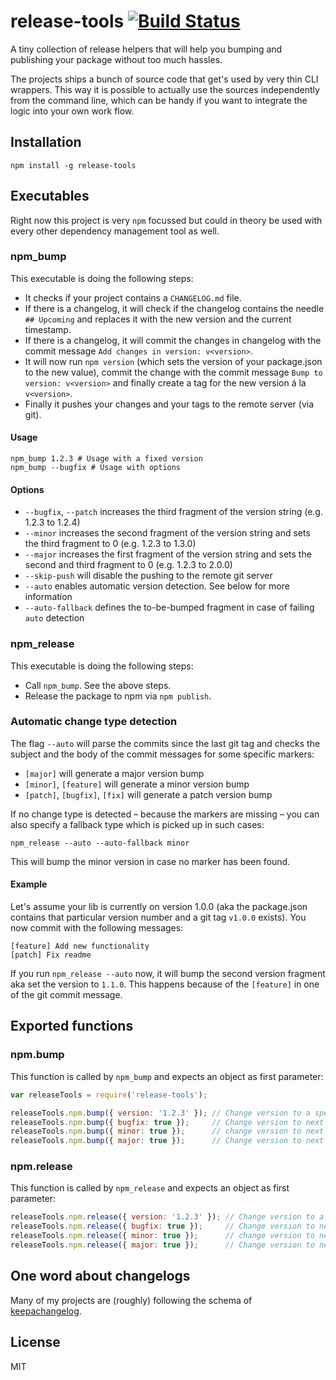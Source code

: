 # release-tools [![Build Status](https://travis-ci.org/sdepold/release-tools.svg?branch=master)](https://travis-ci.org/sdepold/release-tools)

A tiny collection of release helpers that will help you bumping and publishing your package without too much hassles.

The projects ships a bunch of source code that get's used by very thin CLI wrappers. This way it is possible to actually use the sources independently from the command line, which can be handy if you want to integrate the logic into your own work flow.

## Installation

```
npm install -g release-tools
```

## Executables

Right now this project is very `npm` focussed but could in theory be used with every other dependency management tool as well.

### npm_bump

This executable is doing the following steps:

* It checks if your project contains a `CHANGELOG.md` file.
* If there is a changelog, it will check if the changelog contains the needle `## Upcoming` and replaces it with the new version and the current timestamp.
* If there is a changelog, it will commit the changes in changelog with the commit message `Add changes in version: v<version>`.
* It will now run `npm version` (which sets the version of your package.json to the new value), commit the change with the commit message `Bump to version: v<version>` and finally create a tag for the new version á la `v<version>`.
* Finally it pushes your changes and your tags to the remote server (via git).

#### Usage

```
npm_bump 1.2.3 # Usage with a fixed version
npm_bump --bugfix # Usage with options
```

#### Options

- `--bugfix`, `--patch` increases the third fragment of the version string (e.g. 1.2.3 to 1.2.4)
- `--minor` increases the second fragment of the version string and sets the third fragment to 0 (e.g. 1.2.3 to 1.3.0)
- `--major` increases the first fragment of the version string and sets the second and third fragment to 0 (e.g. 1.2.3 to 2.0.0)
- `--skip-push` will disable the pushing to the remote git server
- `--auto` enables automatic version detection. See below for more information
- `--auto-fallback` defines the to-be-bumped fragment in case of failing `auto` detection

### npm_release

This executable is doing the following steps:

- Call `npm_bump`. See the above steps.
- Release the package to npm via `npm publish`.

### Automatic change type detection

The flag `--auto` will parse the commits since the last git tag and checks the
subject and the body of the commit messages for some specific markers:

- `[major]` will generate a major version bump
- `[minor]`, `[feature]` will generate a minor version bump
- `[patch]`, `[bugfix]`, `[fix]`  will generate a patch version bump

If no change type is detected – because the markers are missing – you can also
specify a fallback type which is picked up in such cases:

```
npm_release --auto --auto-fallback minor
```

This will bump the minor version in case no marker has been found.

#### Example

Let's assume your lib is currently on version 1.0.0 (aka the package.json contains that particular version
number and a git tag `v1.0.0` exists). You now commit with the following messages:

```
[feature] Add new functionality
[patch] Fix readme
```

If you run `npm_release --auto` now, it will bump the second version fragment aka
set the version to `1.1.0`. This happens because of the `[feature]` in one of the
git commit message.

## Exported functions

### npm.bump
This function is called by `npm_bump` and expects an object as first parameter:

```javascript
var releaseTools = require('release-tools');

releaseTools.npm.bump({ version: '1.2.3' }); // Change version to a specific value.
releaseTools.npm.bump({ bugfix: true });     // Change version to next bugfix version.
releaseTools.npm.bump({ minor: true });      // change version to next minor release.
releaseTools.npm.bump({ major: true });      // Change version to next major release.
```

### npm.release
This function is called by `npm_release` and expects an object as first parameter:

```javascript
releaseTools.npm.release({ version: '1.2.3' }); // Change version to a specific value.
releaseTools.npm.release({ bugfix: true });     // Change version to next bugfix version.
releaseTools.npm.release({ minor: true });      // change version to next minor release.
releaseTools.npm.release({ major: true });      // Change version to next major release.
```

## One word about changelogs

Many of my projects are (roughly) following the schema of [keepachangelog](http://keepachangelog.com/).

## License
MIT
